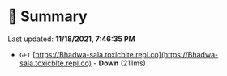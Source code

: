 # 📖 Summary
Last updated: **11/18/2021, 7:46:35 PM**

- `GET` [https://Bhadwa-sala.toxicblte.repl.co](https://Bhadwa-sala.toxicblte.repl.co) - **Down** (211ms)
